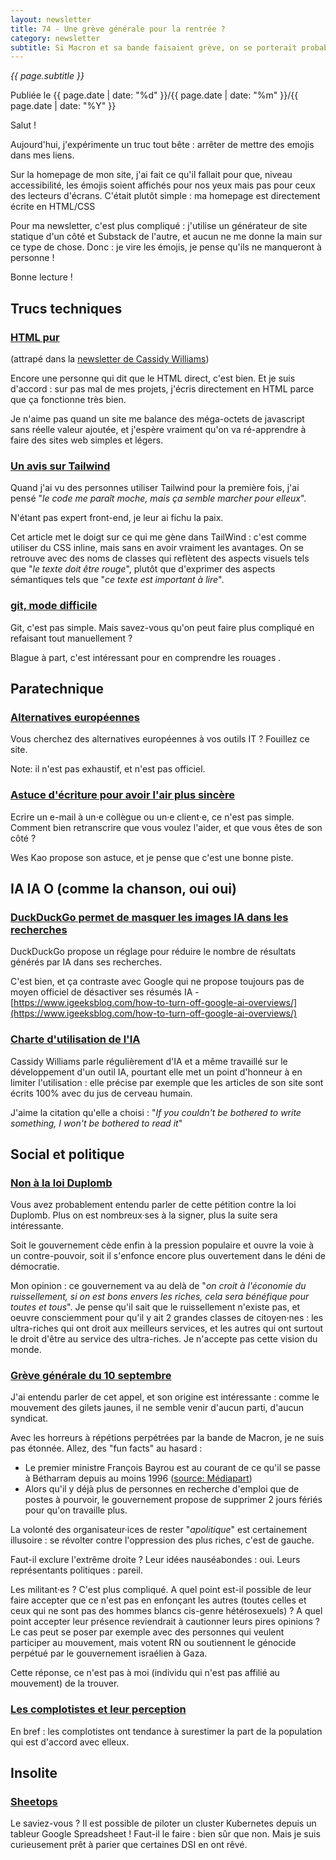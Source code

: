 ```yaml
---
layout: newsletter
title: 74 - Une grève générale pour la rentrée ?
category: newsletter
subtitle: Si Macron et sa bande faisaient grève, on se porterait probablement mieux.
---
```

*{{ page.subtitle }}*
<div class="date">
Publiée le {{ page.date | date: "%d" }}/{{ page.date | date: "%m" }}/{{ page.date | date: "%Y" }}
</div>

Salut !

Aujourd'hui, j'expérimente un truc tout bête : arrêter de mettre des emojis dans mes liens.

Sur la homepage de mon site, j'ai fait ce qu'il fallait pour que, niveau accessibilité, les émojis soient affichés pour nos yeux mais pas pour ceux des lecteurs d'écrans.
C'était plutôt simple : ma homepage est directement écrite en HTML/CSS

Pour ma newsletter, c'est plus compliqué : j'utilise un générateur de site statique d'un côté et Substack de l'autre, et aucun ne me donne la main sur ce type de chose.
Donc : je vire les émojis, je pense qu'ils ne manqueront à personne !

Bonne lecture !

## Trucs techniques
### [HTML pur](https://joeldare.com/why-im-writing-pure-html-and-css-in-2025)
(attrapé dans la [newsletter de Cassidy Williams](https://cassidoo.co/newsletter/))

Encore une personne qui dit que le HTML direct, c'est bien.
Et je suis d'accord : sur pas mal de mes projets, j'écris directement en HTML parce que ça fonctionne très bien.

Je n'aime pas quand un site me balance des méga-octets de javascript sans réelle valeur ajoutée, et j'espère vraiment qu'on va ré-apprendre à faire des sites web simples et légers.

### [Un avis sur Tailwind](https://colton.dev/blog/tailwind-is-the-worst-of-all-worlds/)
Quand j'ai vu des personnes utiliser Tailwind pour la première fois, j'ai pensé "*le code me paraît moche, mais ça semble marcher pour elleux*". 

N'étant pas expert front-end, je leur ai fichu la paix.

Cet article met le doigt sur ce qui me gène dans TailWind : c'est comme utiliser du CSS inline, mais sans en avoir vraiment les avantages. 
On se retrouve avec des noms de classes qui reflètent des aspects visuels tels que "*le texte doit être rouge*", plutôt que d'exprimer des aspects sémantiques tels que "*ce texte est important à lire*".

### [git, mode difficile](https://drew.silcock.dev/blog/artisanal-git/)
Git, c'est pas simple.
Mais savez-vous qu'on peut faire plus compliqué en refaisant tout manuellement ?

Blague à part, c'est intéressant pour en comprendre les rouages .

## Paratechnique
### [Alternatives européennes](https://european-alternatives.eu/about)
Vous cherchez des alternatives européennes à vos outils IT ?
Fouillez ce site.

Note: il n'est pas exhaustif, et n'est pas officiel.

### [Astuce d'écriture pour avoir l'air plus sincère](https://newsletter.weskao.com/p/to-instantly-sound-more-sincere-do)
Ecrire un e-mail à un·e collègue ou un·e client·e, ce n'est pas simple.
Comment bien retranscrire que vous voulez l'aider, et que vous êtes de son côté ?

Wes Kao propose son astuce, et je pense que c'est une bonne piste.

## IA IA O (comme la chanson, oui oui)
### [DuckDuckGo permet de masquer les images IA dans les recherches](https://techcrunch.com/2025/07/18/duckduckgo-now-lets-you-hide-ai-generated-images-in-search-results/)

DuckDuckGo propose un réglage pour réduire le nombre de résultats générés par IA dans ses recherches.

C'est bien, et ça contraste avec Google qui ne propose toujours pas de moyen officiel de désactiver ses résumés IA - [https://www.igeeksblog.com/how-to-turn-off-google-ai-overviews/](https://www.igeeksblog.com/how-to-turn-off-google-ai-overviews/)

### [Charte d'utilisation de l'IA](https://cassidoo.co/ai/)
Cassidy Williams parle régulièrement d'IA et a même travaillé sur le développement d'un outil IA, pourtant elle met un point d'honneur à en limiter l'utilisation : elle précise par exemple que les articles de son site sont écrits 100% avec du jus de cerveau humain.

J'aime la citation qu'elle a choisi : "*If you couldn't be bothered to write something, I won't be bothered to read it*"

## Social et politique

### [Non à la loi Duplomb](https://petitions.assemblee-nationale.fr/initiatives/i-3014)
Vous avez probablement entendu parler de cette pétition contre la loi Duplomb.
Plus on est nombreux·ses à la signer, plus la suite sera intéressante.

Soit le gouvernement cède enfin à la pression populaire et ouvre la voie à un contre-pouvoir, soit il s'enfonce encore plus ouvertement dans le déni de démocratie.

Mon opinion : ce gouvernement va au delà de "*on croit à l'économie du ruissellement, si on est bons envers les riches, cela sera bénéfique pour toutes et tous*".
Je pense qu'il sait que le ruissellement n'existe pas, et oeuvre consciemment pour qu'il y ait 2 grandes classes de citoyen·nes : les ultra-riches qui ont droit aux meilleurs services, et les autres qui ont surtout le droit d'être au service des ultra-riches.
Je n'accepte pas cette vision du monde.

### [Grève générale du 10 septembre](https://www.franceinfo.fr/societe/pour-un-arret-total-general-et-illimite-du-pays-trois-questions-sur-l-appel-a-bloquer-la-france-des-le-10-septembre_7396552.html)
J'ai entendu parler de cet appel, et son origine est intéressante : comme le mouvement des gilets jaunes, il ne semble venir d'aucun parti, d'aucun syndicat.

Avec les horreurs à répétions perpétrées par la bande de Macron, je ne suis pas étonnée.
Allez, des "fun facts" au hasard :
- Le premier ministre François Bayrou est au courant de ce qu'il se passe à Bétharram depuis au moins 1996 ([source: Médiapart](https://www.mediapart.fr/journal/france/020725/betharram-le-rapport-final-retrace-l-inaction-des-institutions-bayrou-en-tete))
- Alors qu'il y déjà plus de personnes en recherche d'emploi que de postes à pourvoir, le gouvernement propose de supprimer 2 jours fériés pour qu'on travaille plus.

La volonté des organisateur·ices de rester "*apolitique*" est certainement illusoire : se révolter contre l'oppression des plus riches, c'est de gauche.

Faut-il exclure l'extrême droite ?
Leur idées nauséabondes : oui.
Leurs représentants politiques : pareil.

Les militant·es ? C'est plus compliqué.
A quel point est-il possible de leur faire accepter que ce n'est pas en enfonçant les autres (toutes celles et ceux qui ne sont pas des hommes blancs cis-genre hétérosexuels) ?
A quel point accepter leur présence reviendrait à cautionner leurs pires opinions ?
Le cas peut se poser par exemple avec des personnes qui veulent participer au mouvement, mais votent RN ou soutiennent le génocide perpétué par le gouvernement israélien à Gaza.

Cette réponse, ce n'est pas à moi (individu qui n'est pas affilié au mouvement) de la trouver.

### [Les complotistes et leur perception](https://arstechnica.com/science/2025/07/conspiracy-theorists-think-their-views-are-mainstream/)
En bref : les complotistes ont tendance à surestimer la part de la population qui est d'accord avec elleux.

## Insolite
### [Sheetops](https://github.com/learnk8s/xlskubectl)
Le saviez-vous ?
Il est possible de piloter un cluster Kubernetes depuis un tableur Google Spreadsheet !
Faut-il le faire : bien sûr que non.
Mais je suis curieusement prêt à parier que certaines DSI en ont rêvé.
